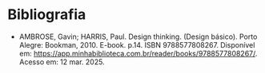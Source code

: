 # Bibliografia

* AMBROSE, Gavin; HARRIS, Paul. Design thinking. (Design básico). Porto Alegre: Bookman, 2010. E-book. p.14. ISBN 9788577808267. Disponível em: <https://app.minhabiblioteca.com.br/reader/books/9788577808267/>. Acesso em: 12 mar. 2025.
